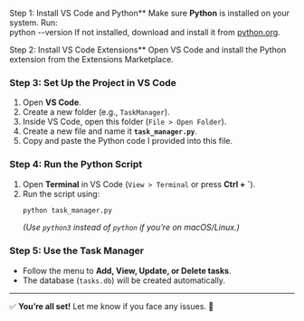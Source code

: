 
Step 1: Install VS Code and Python**
Make sure **Python** is installed on your system. Run:  
  python --version
  If not installed, download and install it from [python.org](https://www.python.org/).

Step 2: Install VS Code Extensions**
 Open VS Code and install the Python extension from the Extensions Marketplace.

### **Step 3: Set Up the Project in VS Code**
1. Open **VS Code**.
2. Create a new folder (e.g., `TaskManager`).
3. Inside VS Code, open this folder (`File > Open Folder`).
4. Create a new file and name it **`task_manager.py`**.
5. Copy and paste the Python code I provided into this file.

### **Step 4: Run the Python Script**
1. Open **Terminal** in VS Code (`View > Terminal` or press **Ctrl + `**).
2. Run the script using:
   ```sh
   python task_manager.py
   ```
   *(Use `python3` instead of `python` if you’re on macOS/Linux.)*

### **Step 5: Use the Task Manager**
- Follow the menu to **Add, View, Update, or Delete tasks**.
- The database (`tasks.db`) will be created automatically.

---
✅ **You’re all set!** Let me know if you face any issues. 🚀
